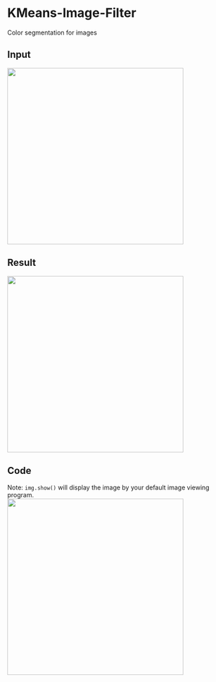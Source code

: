 # KMeans-Image-Filter
Color segmentation for images

## Input
<img src="https://user-images.githubusercontent.com/57909721/80402033-93515980-88bd-11ea-8a66-1bc224a6c2c3.jpg" width="400" />

## Result
<img src="https://user-images.githubusercontent.com/57909721/80402265-f642f080-88bd-11ea-8e22-5dd1816653e6.jpg" width="400" />


## Code
Note: `img.show()` will display the image by your default image viewing program.  
<img src="https://user-images.githubusercontent.com/57909721/80402706-97ca4200-88be-11ea-8239-529d6235b152.PNG" width="400" />


